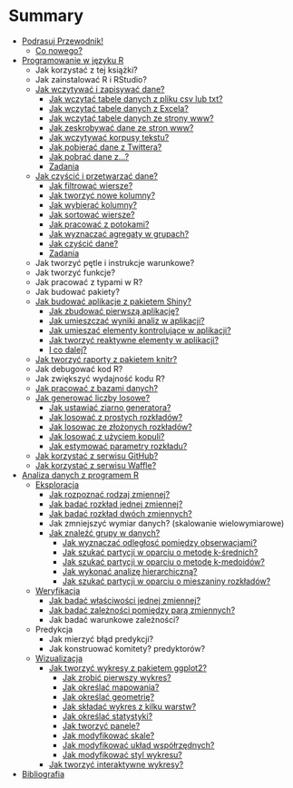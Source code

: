# Summary

* [Podrasuj Przewodnik!](contribute.md)
  * [Co nowego?](co_nowego.md)
* [Programowanie w języku R](puste.md)
   * Jak korzystać z tej książki?
   * Jak zainstalować R i RStudio?
   * [Jak wczytywać i zapisywać dane?](Programowanie/zapisywac.md)
       * [Jak wczytać tabele danych z pliku csv lub txt?](Programowanie/jak_wczytac_tabele_danych_z_pliku_csv_lub_txt.md)
       * [Jak wczytać tabele danych z Excela?](Programowanie/jak_wczytac_dane_z_excela.md)
       * [Jak wczytać tabele danych ze strony www?](Programowanie/jak_wczytywac_tabele_z_formatu_html.md)
       * [Jak zeskrobywać dane ze stron www?](Programowanie/jak_zeskrobywac_dane_ze_stron_www_uzywajac_pakietu.md)
       * [Jak wczytywać korpusy tekstu?](Programowanie/jak_wczytywac_korpusy_tekstu.md)
       * [Jak pobierać dane z Twittera?](Programowanie/jak_pobierac_dane_z_twittera.md)
       * [Jak pobrać dane z...?](Programowanie/jak_pobrac_dane_z.md)
       * [Zadania](Programowanie/zadania.md)
   * [Jak czyścić i przetwarzać dane?](Programowanie/czyscic_przetwarzac.md)
       * [Jak filtrować wiersze?](Programowanie/filter.md)
       * [Jak tworzyć nowe kolumny?](Programowanie/mutate.md)
       * [Jak wybierać kolumny?](Programowanie/select.md)
       * [Jak sortować wiersze?](Programowanie/arrange.md)
       * [Jak pracować z potokami?](Programowanie/potoki.md)
       * [Jak wyznaczać agregaty w grupach?](Programowanie/groupby.md)
       * [Jak czyścić dane?](Programowanie/tidyr.md)
       * [Zadania](Programowanie/zadaniaDplyr.md)
   * Jak tworzyć pętle i instrukcje warunkowe?
   * Jak tworzyć funkcje?
   * Jak pracować z typami w R?
   * Jak budować pakiety?
   * [Jak budować aplikacje z pakietem Shiny?](Programowanie/jak_tworzyc_aplikajce.md)
     * [Jak zbudować pierwszą aplikację?](Programowanie/jak_tworzyc_aplikajce0.md)
     * [Jak umieszczać wyniki analiz w aplikacji?](Programowanie/jak_tworzyc_aplikajce1.md)
     * [Jak umieszać elementy kontrolujące w aplikacji?](Programowanie/jak_tworzyc_aplikajce2.md)
     * [Jak tworzyć reaktywne elementy w aplikacji?](Programowanie/jak_tworzyc_aplikajce3.md)
     * [I co dalej?](Programowanie/jak_tworzyc_aplikajce4.md)
   * [Jak tworzyć raporty z pakietem knitr?](Programowanie/jak_tworzyc_raporty.md)
   * Jak debugować kod R?
   * Jak zwiększyć wydajność kodu R?
   * [Jak pracować z bazami danych?](Programowanie/jak_pracowac_z_bazami_danych.md)
   * [Jak generować liczby losowe?](Programowanie/generatory_llosowych.md)
     * [Jak ustawiać ziarno generatora?](Programowanie/generatory_1.md)
     * [Jak losować z prostych rozkładów?](Programowanie/generatory_2.md)
     * [Jak losowac ze złożonych rozkładów?](Programowanie/generatory_3.md)
     * [Jak losować z użyciem kopuli?](Programowanie/generatory_4.md)
     * [Jak estymować parametry rozkładu?](Programowanie/generatory_5.md)
   * [Jak korzystać z serwisu GitHub?](Programowanie/jak_korzystac_z_serwisu_github_i_waffle.md)
   * [Jak korzystać z serwisu Waffle?](Programowanie/jak_korzystac_z_serwisu_waffle.md)
* [Analiza danych z programem R](Analiza/analizadanych_z_programem_r_md.md)
   * [Eksploracja](Analiza/eksploracja.md)
       * [Jak rozpoznać rodzaj zmiennej?](Analiza/jak_rozpoznac_rodzaj_zmiennej.md)
       * [Jak badać rozkład jednej zmiennej?](Analiza/jak_badac_rozklad_jednej_zmiennej.md)
       * [Jak badać rozkład dwóch zmiennych?](Analiza/jak_badac_rozklad_dwoch_zmiennych.md)
       * Jak zmniejszyć wymiar danych? (skalowanie wielowymiarowe)
       * [Jak znaleźć grupy w danych?](Analiza/beznadzoru/skupiska.md)
         * [Jak wyznaczać odległosć pomiędzy obserwacjami?](Analiza/beznadzoru/dist.md)
         * [Jak szukać partycji w oparciu o metodę k-średnich?](Analiza/beznadzoru/kmeans.md)
         * [Jak szukać partycji w oparciu o metodę k-medoidów?](Analiza/beznadzoru/pam.md)
         * [Jak wykonać analizę hierarchiczną?](Analiza/beznadzoru/agnes.md)
         * [Jak szukać partycji w oparciu o mieszaniny rozkładów?](Analiza/beznadzoru/mclust.md)
   * [Weryfikacja](Analiza/weryfikacja.md)
       * [Jak badać właściwości jednej zmiennej?](Analiza/jak_badac_wlasciwosci_jednej_zmiennej.md)
       * [Jak badać zależności pomiędzy parą zmiennych?](Analiza/jak_badac_zaleznosci_pomiedzy_para_zmiennych.md)
       * Jak badać warunkowe zależności?
   * Predykcja
       * Jak mierzyć błąd predykcji?
       * Jak konstruować komitety? predyktorów?
   * [Wizualizacja](Wizualizacja/wizualizacja.md)
       * [Jak tworzyć wykresy z pakietem ggplot2?](Wizualizacja/jak_tworzyc_wykresy_ggplot2.md)
         * [Jak zrobić pierwszy wykres?](Wizualizacja/ggplot2/01_pierwszy_wykres.md)
         * [Jak określać mapowania?](Wizualizacja/ggplot2/02_mapowania.md)
         * [Jak określać geometrię?](Wizualizacja/ggplot2/03_geometrie.md)
         * [Jak składać wykres z kilku warstw?](Wizualizacja/ggplot2/04_warstwy.md)
         * [Jak określać statystyki?](Wizualizacja/ggplot2/05_statystyki.md)
         * [Jak tworzyć panele?](Wizualizacja/ggplot2/06_panele.md)
         * [Jak modyfikować skale?](Wizualizacja/ggplot2/07_skale.md)
         * [Jak modyfikować układ współrzędnych?](Wizualizacja/ggplot2/08_wspolrzedne.md)
         * [Jak modyfikować styl wykresu?](Wizualizacja/ggplot2/09_styl.md)
       * [Jak tworzyć interaktywne wykresy?](Wizualizacja/jak_tworzyc_interaktywne_wykresy.md)
* [Bibliografia](references.md)

